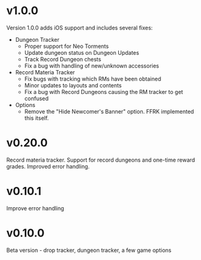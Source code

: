 # v1.0.0

Version 1.0.0 adds iOS support and includes several fixes:

* Dungeon Tracker
  * Proper support for Neo Torments
  * Update dungeon status on Dungeon Updates
  * Track Record Dungeon chests
  * Fix a bug with handling of new/unknown accessories
* Record Materia Tracker
  * Fix bugs with tracking which RMs have been obtained
  * Minor updates to layouts and contents
  * Fix a bug with Record Dungeons causing the RM tracker to get confused
* Options
  * Remove the "Hide Newcomer's Banner" option. FFRK implemented this itself.

# v0.20.0

Record materia tracker. Support for record dungeons and one-time reward grades. Improved error handling.

# v0.10.1

Improve error handling

# v0.10.0

Beta version - drop tracker, dungeon tracker, a few game options
